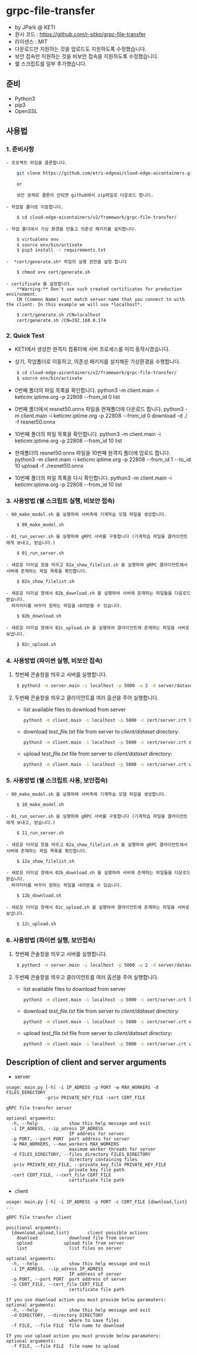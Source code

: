 # grpc-file-transfer

- by JPark @ KETI
- 원시 코드 : https://github.com/r-sitko/grpc-file-transfer
- 라이센스 : MIT
- 다운로드만 지원하는 것을 업로드도 지원하도록 수정했습니다.
- 보안 접속만 지원하는 것을 비보안 접속을 지원하도록 수정했습니다.
- 쉘 스크립트를 일부 추가했습니다.

## 준비

* Python3
* pip3
* OpenSSL


## 사용법

### 1. 준비사항

    - 프로젝트 파일을 클론합니다.
    
```bash
    git clone https://github.com/etri-edgeai/cloud-edge-aicontainers.git
    
    or
    
    보안 문제로 클론이 안되면 github에서 zip파일로 다운로드 합니다.
```

    - 작업할 폴더로 이동합니다.
    
```bash
    $ cd cloud-edge-aicontainers/v2/framework/grpc-file-transfer/
```


    - 작업 폴더에서 가상 환경을 만들고 의존성 패키지를 설치합니다.

```bash
    $ virtualenv env
    $ source env/bin/activate
    $ pip3 install -r requirements.txt
```

    -  *cert/generate.sh* 파일의 실행 권한을 설정 합니다
    
```bash
    $ chmod u+x cert/generate.sh
```

    - certificate 를 설정합니다.
        **Warning:** Don't use such created certificates for production environment.
        CN (Common Name) must match server name that you connect to with the client. In this example we will use *localhost*.
        
```bash
    $ cert/generate.sh /CN=localhost
    cert/generate.sh /CN=192.168.0.174
```


### 2. Quick Test

- KETI에서 생성한 원격지 컴퓨터에 서버 프로세스를 미리 동작시켰습니다.

- 상기, 작업폴더로 이동하고, 의존성 패키지를 설치해둔 가상환경을 수행합니다.
```bash
    $ cd cloud-edge-aicontainers/v2/framework/grpc-file-transfer/
    $ source env/bin/activate
```

- 0번째 폴더의 파일 목록을 확인합니다.
python3 -m client.main -i keticmr.iptime.org -p 22808 --from_id 0 list

- 0번째 폴더에서 resnet50.onnx 파일을 현재폴더에 다운로드 합니다.
python3 -m client.main -i keticmr.iptime.org -p 22808 --from_id 0 download -d ./ -f resnet50.onnx


- 10번째 폴더의 파일 목록을 확인합니다.
python3 -m client.main -i keticmr.iptime.org -p 22808 --from_id 10 list

- 현재폴더의 resnet50.onnx 파일을 10번째 원격지 폴더에 업로드 합니다.
python3 -m client.main -i keticmr.iptime.org -p 22808 --from_id 1 --to_id 10 upload -f ./resnet50.onnx

- 10번째 폴더의 파일 목록을 다시 확인합니다.
python3 -m client.main -i keticmr.iptime.org -p 22808 --from_id 10 list






### 3. 사용방법 (쉘 스크립트 실행, 비보안 접속)

    - 00_make_model.sh 을 실행하여 서버측에 기계학습 모델 파일을 생성합니다.
    
```bash
    $ 00_make_model.sh
```

    - 01_run_server.sh 을 실행하여 gRPC 서버를 구동합니다 (기계학습 파일을 클라이언트에게 보내고, 받습니다.) 
    
```bash
    $ 01_run_server.sh
```

    - 새로운 터미널 창을 띄우고 02a_show_filelist.sh 을 실행하여 gRPC 클라이언트에서 서버에 존재하는 파일 목록을 확인합니다.
    
```bash
    $ 02a_show_filelist.sh
```

    - 새로운 터미널 창에서 02b_download.sh 을 실행하여 서버에 존재하는 파일들을 다운로드 받습니다. 
      파라미터를 바꾸어 원하는 파일을 내려받을 수 있습니다.
    
```bash
    $ 02b_download.sh
```

    - 새로운 터미널 창에서 02c_upload.sh 을 실행하여 클라이언트에 존재하는 파일을 서버로 보냅니다.
    
```bash
    $ 02c_upload.sh
```




### 4. 사용방법 (파이썬 실행, 비보안 접속)

1. 첫번째 콘솔창을 띄우고 서버를 실행합니다.

```bash
    $ python3 -m server.main -i localhost -p 5000 -w 2 -d server/dataset -priv cert/server.key -cert cert/server.crt

```

2. 두번째 콘솔창을 띄우고 클라이언트를 여러 옵션을 주어 실행합니다.

    - list available files to download from server
        ```bash
        python3 -m client.main -i localhost -p 5000 -c cert/server.crt list
        ```
        
    - download *test_file.txt* file from server to *client/dataset* directory:
        ```bash
        python3 -m client.main -i localhost -p 5000 -c cert/server.crt download -d client/dataset -f test_file.txt
        ```

    - upload *test_file.txt* file from server to *client/dataset* directory:
        ```bash
        python3 -m client.main -i localhost -p 5000 -c cert/server.crt upload -f client/dataset/test_file.txt
        ```
        
        
        

### 5. 사용방법 (쉘 스크립트 사용, 보안접속)

    - 00_make_model.sh 을 실행하여 서버측에 기계학습 모델 파일을 생성합니다.
    
```bash
    $ 10_make_model.sh
```

    - 01_run_server.sh 을 실행하여 gRPC 서버를 구동합니다 (기계학습 파일을 클라이언트에게 보내고, 받습니다.) 
    
```bash
    $ 11_run_server.sh
```

    - 새로운 터미널 창을 띄우고 02a_show_filelist.sh 을 실행하여 gRPC 클라이언트에서 서버에 존재하는 파일 목록을 확인합니다.
    
```bash
    $ 12a_show_filelist.sh
```

    - 새로운 터미널 창에서 02b_download.sh 을 실행하여 서버에 존재하는 파일들을 다운로드 받습니다. 
      파라미터를 바꾸어 원하는 파일을 내려받을 수 있습니다.
    
```bash
    $ 12b_download.sh
```

    - 새로운 터미널 창에서 02c_upload.sh 을 실행하여 클라이언트에 존재하는 파일을 서버로 보냅니다.
    
```bash
    $ 12c_upload.sh
```


### 6. 사용방법 (파이썬 실행, 보안접속)

1. 첫번째 콘솔창을 띄우고 서버를 실행합니다.

```bash
    $ python3 -m server.main -i localhost -p 5000 -w 2 -d server/dataset -priv cert/server.key -cert cert/server.crt

```

2. 두번째 콘솔창을 띄우고 클라이언트를 여러 옵션을 주어 실행합니다.

    - list available files to download from server
        ```bash
        python3 -m client.main -i localhost -p 5000 -c cert/server.crt list
        ```
        
    - download *test_file.txt* file from server to *client/dataset* directory:
        ```bash
        python3 -m client.main -i localhost -p 5000 -c cert/server.crt download -d client/dataset -f test_file.txt
        ```

    - upload *test_file.txt* file from server to *client/dataset* directory:
        ```bash
        python3 -m client.main -i localhost -p 5000 -c cert/server.crt upload -f client/dataset/test_file.txt
        ```
        
        
        
        
        
        

## Description of client and server arguments

* server
```
usage: main.py [-h] -i IP_ADRESS -p PORT -w MAX_WORKERS -d FILES_DIRECTORY
               -priv PRIVATE_KEY_FILE -cert CERT_FILE

gRPC file transfer server

optional arguments:
  -h, --help            show this help message and exit
  -i IP_ADRESS, --ip_adress IP_ADRESS
                        IP address for server
  -p PORT, --port PORT  port address for server
  -w MAX_WORKERS, --max_workers MAX_WORKERS
                        maximum worker threads for server
  -d FILES_DIRECTORY, --files_directory FILES_DIRECTORY
                        directory containing files
  -priv PRIVATE_KEY_FILE, --private_key_file PRIVATE_KEY_FILE
                        private key file path
  -cert CERT_FILE, --cert_file CERT_FILE
                        certificate file path
```
* client
```
usage: main.py [-h] -i IP_ADRESS -p PORT -c CERT_FILE {download,list} ...

gRPC file transfer client

positional arguments:
  {download,upload,list}       client possible actions
    download            download file from server
    upload            upload file from server
    list                list files on server

optional arguments:
  -h, --help            show this help message and exit
  -i IP_ADRESS, --ip_adress IP_ADRESS
                        IP address of server
  -p PORT, --port PORT  port address of server
  -c CERT_FILE, --cert_file CERT_FILE
                        certificate file path

If you use download action you must provide below paramaters:
optional arguments:
  -h, --help            show this help message and exit
  -d DIRECTORY, --directory DIRECTORY
                        where to save files
  -f FILE, --file FILE  file name to download
  
If you use upload action you must provide below paramaters:
optional arguments:
  -f FILE, --file FILE  file name to upload
```

